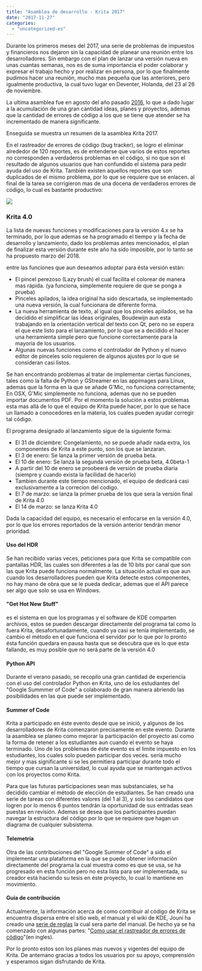 ```yaml
---
title: "Asamblea de desarrollo - Krita 2017"
date: "2017-11-27"
categories: 
  - "uncategorized-es"
---
```


Durante los primeros meses del 2017, una serie de problemas de impuestos y financieros nos dejaron sin la capacidad de planear una reunión entre los desarrolladores. Sin embargo con el plan de lanzar una versión nueva en unas cuantas semanas, nos es de suma importancia el poder colaborar y expresar el trabajo hecho y por realizar en persona, por lo que finalmente pudimos hacer una reunión, mucho mas pequeña que las anteriores, pero igualmente productiva, la cual tuvo lugar en Deventer, Holanda, del 23 al 26 de noviembre.

La ultima asamblea fue en agosto del año pasado [2016](https://krita.org/en/item/2016-krita-sprint-day-1/), lo que a dado lugar a la acumulación de una gran cantidad ideas, planes y proyectos, ademas que la cantidad de errores de código a los que se tiene que atender se ha incrementado de manera significante.

Enseguida se muestra un resumen de la asamblea Krita 2017.

En el rastreador de errores de código (bug tracker), se logro el eliminar alrededor de 120 reportes, es de entenderse que varios de estos reportes no corresponden a verdaderos problemas en el código, si no que son el resultado de algunos usuarios que han confundido el sistema para pedir ayuda del uso de Krita. También existen aquellos reportes que son duplicados de el mismo problema, por lo que se requiere que se enlacen. al final de la tarea se corrigieron mas de una docena de verdaderos errores de código, lo cual es bastante productivo:

[![](../images/bugs_november_sprint-874x1024.png)](https://krita.org/wp-content/uploads/2017/11/bugs_november_sprint.png)

### Krita 4.0

La lista de nuevas funciones y modificaciones para la versión 4.x se ha terminado, por lo que ademas se ha programado el tiempo y la fecha de desarrollo y lanzamiento, dado los problemas antes mencionados, el plan de finalizar esta versión durante este año ha sido imposible, por lo tanto se ha propuesto marzo del 2018.

entre las funciones que aun deseamos adoptar para ésta versión están:

- El pincel perezoso (Lazy brush) el cual facilita el colorear de manera mas rápida. (ya funciona, simplemente requiere de que se ponga a prueba)
- Pinceles apilados, la idea original ha sido descartada, se implementado una nueva versión, la cual funcionara de diferente forma.
- La nueva herramienta de texto, al igual que los pinceles apilados, se ha decidido el simplificar las ideas originales, Boudewijn aun esta trabajando en la orientación vertical del texto con Qt, pero no se espera el que este listo para el lanzamiento, por lo que se a decidido el hacer una herramienta simple pero que funcione correctamente para la mayoría de los usuarios.
- Algunas nuevas funciones como el controlador de Python y el nuevo editor de pinceles solo requieren de algunos ajustes por lo que se consideran casi listos.

Se han encontrando problemas al tratar de implementar ciertas funciones, tales como la falta de Python y GStreamer en las appimages para Linux, ademas que la forma en la que se añade G'Mic, no funciona correctamente; En OSX, G'Mic simplemente no funciona, ademas que no se pueden importar documentos PDF. Por el momento la solución a estos problemas esta mas allá de lo que el equipo de Krita puede hacer, por lo que se hace un llamado a conocedores en la materia, los cuales pueden ayudar corregir tal código.

El programa designado al lanzamiento sigue de la siguiente forma:

- El 31 de diciembre: Congelamiento, no se puede añadir nada extra, los componentes de Krita a este punto, son los que se lanzaran.
- El 3 de enero: Se lanza la primer versión de prueba beta.
- El 10 de enero: Se lanza la segunda versión de prueba beta, 4.0beta-1
- A partir del 10 de enero se proobeerá de versión de prueba diaria (siempre y cuando exista la facilidad de hacerlo)
- Tambien durante este tiempo mencionado, el equipo de dedicará casi exclusivamente a la correcion del codigo.
- El 7 de marzo: se lanza la primer prueba de los que sera la versión final de Krita 4.0
- El 14 de marzo: se lanza Krita 4.0

Dada la capacidad del equipo, es necesario el enfocarse en la versión 4.0, por lo que los errores reportados de la versión anterior tendrán menor prioridad.

#### Uso del HDR

Se han recibido varias veces, peticiones para que Krita se compatible con pantallas HDR, las cuales son diferentes a las de 10 bits por canal que son las que Krita puede funciona normalmente. La situación actual es que aun cuando los desarrolladores pueden que Krita detecte estos componentes, no hay mano de obra que se le pueda dedicar, ademas que el API parece ser algo que solo se usa en Windows.

#### "Get Hot New Stuff"

es el sistema en que los programas y el software de KDE comparten archivos, estos se pueden descargar directamente del programa tal como lo fuera Krita, desafortunadamente, cuando ya casi se tenía implementado, se cambio el método en el que funciona el servidor por lo que por lo pronto ésta función quedara en pausa hasta que se descubra que es lo que esta fallando, es muy posible que no será parte de la versión 4.0

#### Python API

Durante el verano pasado, se recopilo una gran cantidad de experiencia con el uso del controlador Python en Krita, uno de los estudiantes del "Google Summmer of Code" a colaborado de gran manera abriendo las posibilidades en las que puede ser implementado.

#### Summer of Code

Krita a participado en éste evento desde que se inició, y algunos de los desarrolladores de Krita comenzaron precisamente en este evento. Durante la asamblea se planeo como mejorar la participación del proyecto así como la forma de retener a los estudiantes aun cuando el evento se haya terminado. Uno de los problemas de éste evento es el limite impuesto en los estudiantes, los cuales solo pueden participar dos veces. sería mucho mejor y mas significante si se les permitiera participar durante todo el tiempo que cursan la universidad, lo cual ayuda que se mantengan activos con los proyectos como Krita.

Para que las futuras participaciones sean mas substanciales, se ha decidido cambiar el método de elección de estudiantes. Se han creado una serie de tareas con diferentes valores (del 1 al 3), y solo los candidatos que logren por lo menos 6 puntos tendrán la oportunidad de sus entradas sean puestas en revisión. Ademas se desea que los participantes puedan navegar la estructura del código por lo que se requiere que hagan un diagrama de cualquier subsistema.

#### Telemetría

Otra de las contribuciones del "Google Summer of Code" a sido el implementar una plataforma en la que se puede obtener información directamente del programa la cual muestra como es que se usa, se ha progresado en esta función pero no esta lista para ser implementada, su creador está haciendo su tesis en éste proyecto, lo cual lo mantiene en movimiento.

#### Guía de contribución

Actualmente, la información acerca de como contribuir al código de Krita se encuentra dispersa entre el sitio web, el manual y el wiki de KDE, Jouni ha creado una [serie de reglas](https://docs.google.com/document/d/1xIhmocYvbNf4FsW6k9LuerFi0ojDrTGiYR6UsXYVVFo/edit?ts=5a16ab20) la cual sera parte del manual. De hecho ya se ha comenzado con algunas partes: "[Como usar el rastreador de errores de código](https://phabricator.kde.org/T7492)"(en ingles).

Por lo pronto estos son los planes mas nuevos y vigentes del equipo de Krita. De antemano gracias a todos los usuarios por su apoyo, comprensión y esperamos sigan disfrutando de Krita.
